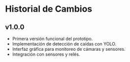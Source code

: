 
# Historial de Cambios

## v1.0.0
- Primera versión funcional del prototipo.
- Implementación de detección de caídas con YOLO.
- Interfaz gráfica para monitoreo de cámaras y sensores.
- Integración con sensores y relés.

